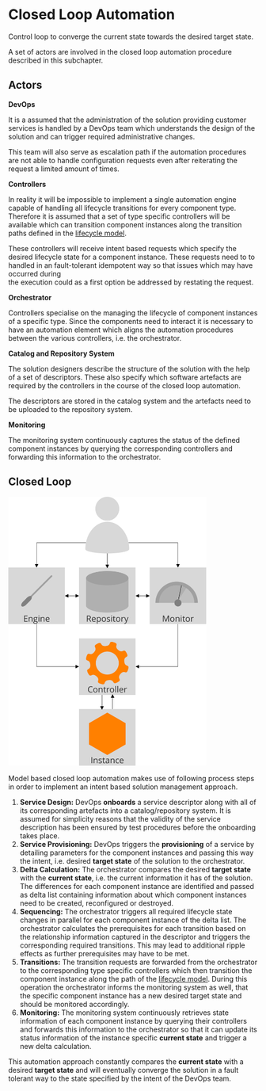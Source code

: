 Closed Loop Automation
======================

<div class="subtitle"> Control loop to converge the current state towards the desired target state.</div>

A set of actors are involved in the closed loop automation procedure described
in this subchapter.

Actors
------

**DevOps**

It is a assumed that the administration of the solution providing customer
services is handled by a DevOps team which understands the design of the
solution and can trigger required administrative changes.

This team will also serve as escalation path if the automation procedures
are not able to handle configuration requests even after reiterating the
request a limited amount of times.

**Controllers**

In reality it will be impossible to implement a single automation engine
capable of handling all lifecycle transitions for every component type.
Therefore it is assumed that a set of type specific controllers will be
available which can transition component instances along the transition paths
defined in the [lifecycle model](./Concepts-Lifecycle.md).

These controllers will receive intent based requests which specify the desired
lifecycle state for a component instance. These requests need to to handled in
an fault-tolerant idempotent way so that issues which may have occurred during  
the execution could as a first option be addressed by restating the request.

**Orchestrator**

Controllers specialise on the managing the lifecycle of component instances of
a specific type. Since the components need to interact it is necessary to have
an automation element which aligns the automation procedures between the
various controllers, i.e. the orchestrator.

**Catalog and Repository System**

The solution designers describe the structure of the solution with the help of
a set of descriptors. These also specify which software artefacts are required
by the controllers in the course of the closed loop automation.

The descriptors are stored in the catalog system and the artefacts need to be
uploaded to the repository system.

**Monitoring**

The monitoring system continuously captures the status of the defined component
instances by querying the corresponding controllers and forwarding this
information to the orchestrator.

Closed Loop
-----------

<img src="./assets/images/closedloop.svg" alt="Closed loop automation" width="400" />

Model based closed loop automation makes use of following process steps in order
to implement an intent based solution management approach.

1. **Service Design:** DevOps __onboards__ a service descriptor along with all
   of its corresponding artefacts into a catalog/repository system. It is
   assumed for simplicity reasons that the validity of the service description
   has been ensured by test procedures before the onboarding takes place.
2. **Service Provisioning:**
   DevOps triggers the __provisioning__ of a service
   by detailing parameters for the component instances and passing this way the
   intent, i.e. desired __target state__ of the solution to the orchestrator.
3. **Delta Calculation:**
   The orchestrator compares the desired
   __target state__ with the __current state__, i.e. the current information it
   has of the solution. The differences for each component instance are
   identified and passed as delta list containing information about which
   component instances need to be created, reconfigured or destroyed.
4. **Sequencing:**
   The orchestrator triggers all required lifecycle state
   changes in parallel for each component instance of the delta list.
   The orchestrator calculates the prerequisites for each transition based on
   the relationship information captured in the descriptor and triggers the
   corresponding required transitions.
   This may lead to additional ripple effects as further prerequisites may have
   to be met.
5. **Transitions:**
   The transition requests are forwarded from the orchestrator to the
   corresponding type specific controllers which then transition the component
   instance along the path of the [lifecycle model](./Concepts-Lifecycle.md).
   During this operation the orchestrator informs the monitoring system as well,
   that the specific component instance has a new desired target state and
   should be monitored accordingly.
6. **Monitoring:**
   The monitoring system continuously retrieves state information of each
   component instance by querying their controllers and forwards this
   information to the orchestrator so that it can update its status information
   of the instance specific __current state__ and trigger a new delta
   calculation.

This automation approach constantly compares the __current state__ with a
desired __target state__ and will eventually converge the solution in a fault
tolerant way to the state specified by the intent of the DevOps team.
